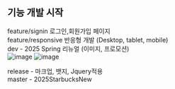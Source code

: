## 기능 개발 시작
feature/signin  로그인,회원가입 페이지 <br>
feature/responsive 반응형 개발 (Desktop, tablet, mobile) <br>
dev - 2025 Spring 리뉴얼 (이미지, 프로모션) <br>
![image](https://github.com/user-attachments/assets/282fa2d6-525e-4c9b-a42a-c806418f178c)
![image](https://github.com/user-attachments/assets/704b93d1-c7a6-4a65-9dff-9b568ea6196a)

release - 마크업, 뱃지, Jquery적용 <br>
master - 2025StarbucksNew
